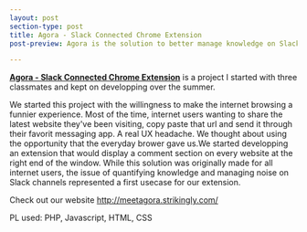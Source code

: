 ```yaml
---
layout: post
section-type: post
title: Agora - Slack Connected Chrome Extension
post-preview: Agora is the solution to better manage knowledge on Slack channels within any company. Most of the time, slack users send each other website url to check out and start off an endless discussion automatically distracting the other members from other important informations on the same channel. Our solution aims at migrating those discussion to the website of interest and more specifically create a discussion on the website itself through our Chrome extension.

---
```

**[Agora - Slack Connected Chrome Extension](http://www.get-agora.com/)** is a project I started with three classmates and kept on developping over the summer.

We started this project with the willingness to make the internet browsing a funnier experience. Most of the time, internet users wanting to share the latest website they've been visiting, copy paste that url and send it through their favorit messaging app. A real UX headache.
We thought about using the opportunity that the everyday brower gave us.We started developping an extension that would display a comment section on every website at the right end of the window.
While this solution was originally made for all internet users, the issue of quantifying knowledge and managing noise on Slack channels represented a first usecase for our extension.


Check out our website http://meetagora.strikingly.com/

PL used: PHP, Javascript, HTML, CSS